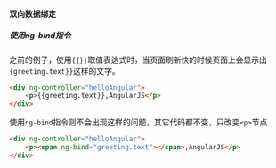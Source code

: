 #### 双向数据绑定

##### 使用ng-bind指令

之前的例子，使用`{{}}`取值表达式时，当页面刷新快的时候页面上会显示出`{greeting.text}}`这样的文字。

```html
<div ng-controller="helloAngular">
    <p>{{greeting.text}},AngularJS</p>
</div>
```

使用`ng-bind`指令则不会出现这样的问题，其它代码都不变，只改变`<p>`节点

```html
<div ng-controller="helloAngular">
    <p><span ng-bind="greeting.text"></span>,AngularJS</p>
</div>
```

